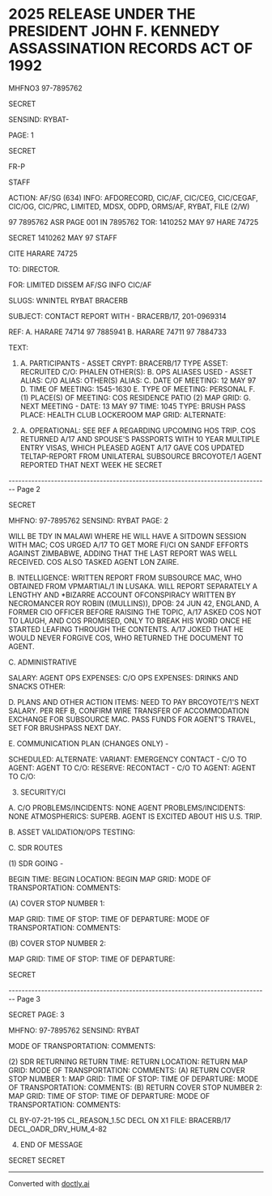 # 2025 RELEASE UNDER THE PRESIDENT JOHN F. KENNEDY ASSASSINATION RECORDS ACT OF 1992

MHFNO3 97-7895762

SECRET

SENSIND: RYBAT-

PAGE: 1

SECRET

FR-P

STAFF

ACTION: AF/SG (634) INFO: AFDORECORD, CIC/AF, CIC/CEG, CIC/CEGAF, CIC/OG,
CIC/PRC, LIMITED, MDSX, ODPD, ORMS/AF, RYBAT, FILE (2/W)

97 7895762 ASR PAGE 001 IN 7895762
TOR: 1410252 MAY 97 HARE 74725

SECRET 1410262 MAY 97 STAFF

CITE HARARE 74725

TO: DIRECTOR.

FOR: LIMITED DISSEM AF/SG INFO CIC/AF

SLUGS: WNINTEL RYBAT BRACERB

SUBJECT: CONTACT REPORT WITH - BRACERB/17, 201-0969314

REF: A. HARARE 74714 97 7885941
B. HARARE 74711 97 7884733

TEXT:

1. A. PARTICIPANTS -
   ASSET CRYPT: BRACERB/17
   TYPE ASSET: RECRUITED
   C/O: PHALEN
   OTHER(S):
   B. OPS ALIASES USED -
   ASSET ALIAS:
   C/O ALIAS:
   OTHER(S) ALIAS:
   C. DATE OF MEETING: 12 MAY 97
   D. TIME OF MEETING: 1545-1630
   E. TYPE OF MEETING: PERSONAL
   F. (1) PLACE(S) OF MEETING: COS RESIDENCE PATIO
   (2) MAP GRID:
   G. NEXT MEETING -
   DATE: 13 MAY 97
   TIME: 1045
   TYPE: BRUSH PASS
   PLACE: <EXECUTIVE>HEALTH CLUB LOCKEROOM
   MAP GRID:
   ALTERNATE:

2. A. OPERATIONAL: SEE REF A REGARDING UPCOMING HOS TRIP.
   COS RETURNED A/17 AND SPOUSE'S PASSPORTS WITH 10 YEAR MULTIPLE ENTRY
   VISAS, WHICH PLEASED AGENT A/17 GAVE COS UPDATED TELTAP-REPORT FROM
   UNILATERAL SUBSOURCE BRCOYOTE/1 AGENT REPORTED THAT NEXT WEEK HE
   SECRET


-------------------------------------------------------------------------------- Page 2

SECRET

MHFNO: 97-7895762 SENSIND: RYBAT PAGE: 2

WILL BE TDY IN MALAWI WHERE HE WILL HAVE A SITDOWN SESSION WITH MAC;
COS URGED A/17 TO GET MORE FI/CI ON SANDF EFFORTS AGAINST ZIMBABWE,
ADDING THAT THE LAST REPORT WAS WELL RECEIVED. COS ALSO TASKED AGENT
LON ZAIRE.

B. INTELLIGENCE: WRITTEN REPORT FROM SUBSOURCE MAC, WHO OBTAINED
FROM VPMARTIAL/1 IN LUSAKA. WILL REPORT SEPARATELY A LENGTHY AND
*BIZARRE ACCOUNT OF<JFK>CONSPIRACY WRITTEN BY NECROMANCER ROY ROBIN
((MULLINS)), DPOB: 24 JUN 42, ENGLAND, A FORMER CIO OFFICER BEFORE
RAISING THE TOPIC, A/17 ASKED COS NOT TO LAUGH, AND COS PROMISED,
ONLY TO BREAK HIS WORD ONCE HE STARTED LEAFING THROUGH THE CONTENTS.
A/17 JOKED THAT HE WOULD NEVER FORGIVE COS, WHO RETURNED THE DOCUMENT
TO AGENT.

C. ADMINISTRATIVE

SALARY:
AGENT OPS EXPENSES:
C/O OPS EXPENSES: DRINKS AND SNACKS
OTHER:

D. PLANS AND OTHER ACTION ITEMS: NEED TO PAY BRCOYOTE/1'S NEXT
SALARY. PER REF B, CONFIRM WIRE TRANSFER OF ACCOMMODATION EXCHANGE
FOR SUBSOURCE MAC. PASS FUNDS FOR AGENT'S TRAVEL, SET FOR BRUSHPASS
NEXT DAY.

E. COMMUNICATION PLAN (CHANGES ONLY) -

SCHEDULED:
ALTERNATE:
VARIANT:
EMERGENCY CONTACT -
C/O TO AGENT:
AGENT TO C/O:
RESERVE:
RECONTACT -
C/O TO AGENT:
AGENT TO C/O:

3. SECURITY/CI

A. C/O PROBLEMS/INCIDENTS: NONE
AGENT PROBLEMS/INCIDENTS: NONE
ATMOSPHERICS: SUPERB. AGENT IS EXCITED ABOUT HIS U.S. TRIP.

B. ASSET VALIDATION/OPS TESTING:

C. SDR ROUTES

(1) SDR GOING -

BEGIN TIME:
BEGIN LOCATION:
BEGIN MAP GRID:
MODE OF TRANSPORTATION:
COMMENTS:

(A) COVER STOP NUMBER 1:

MAP GRID:
TIME OF STOP:
TIME OF DEPARTURE:
MODE OF TRANSPORTATION:
COMMENTS:

(B) COVER STOP NUMBER 2:

MAP GRID:
TIME OF STOP:
TIME OF DEPARTURE:

SECRET


-------------------------------------------------------------------------------- Page 3

SECRET
PAGE: 3

MHFNO: 97-7895762
SENSIND: RYBAT

MODE OF TRANSPORTATION:
COMMENTS:

(2) SDR RETURNING
RETURN TIME:
RETURN LOCATION:
RETURN MAP GRID:
MODE OF TRANSPORTATION:
COMMENTS:
(A) RETURN COVER STOP NUMBER 1:
MAP GRID:
TIME OF STOP:
TIME OF DEPARTURE:
MODE OF TRANSPORTATION:
COMMENTS:
(B) RETURN COVER STOP NUMBER 2:
MAP GRID:
TIME OF STOP:
TIME OF DEPARTURE:
MODE OF TRANSPORTATION:
COMMENTS:

CL BY-07-21-195 CL_REASON_1.5C DECL ON X1
FILE: BRACERB/17 DECL_OADR_DRV_HUM_4-82

4. END OF MESSAGE

SECRET
SECRET


---
Converted with [doctly.ai](https://doctly.ai)